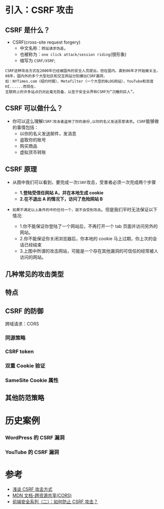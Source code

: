 # 引入：CSRF 攻击

## CSRF 是什么？

- CSRF(cross-site request forgery)
  - 中文名称：`跨站请求伪造`，
  - 也被称为：`one click attack/session riding`(很形象)
  - 缩写为 `CSRF/XSRF`;

```
CSRF这种攻击方式在2000年已经被国外的安全人员提出，但在国内，直到06年才开始被关注，
08年，国内外的多个大型社区和交互网站分别爆出CSRF漏洞，
如：NYTimes.com（纽约时报）、Metafilter（一个大型的BLOG网站），YouTube和百度HI......而现在，
互联网上的许多站点仍对此毫无防备，以至于安全业界称CSRF为“沉睡的巨人”。
```

## CSRF 可以做什么？

- 你可以这么理解`CSRF`:`攻击者盗用了你的身份,以你的名义发送恶意请求`。`CSRF`能够做的事情包括：
  - 以你的名义发送邮件，发消息
  - 盗取你的账号
  - 购买商品
  - 虚拟货币转账

## CSRF 原理

- 从图中我们可以看到，要完成一次`CSRF`攻击，受害者必须一次完成两个步骤

  - **1.登陆受信任网站 A，并在本地生成 cookie**
  - **2.在不退出 A 的情况下，访问了危险网站 B**

- `如果不满足以上条件的中的任何一个，就不会受到攻击`。但是我们平时无法保证以下情况:
  - 1.你不能保证你登陆了一个网站后，不再打开一个 tab 页面并访问另外的网站。
  - 2.你不能保证你关闭浏览器后，你本地的 cookie 马上过期，你上次的会话已经结束
  - 3.上图中所谓的攻击网站，可能是一个存在其他漏洞的可信任的经常被人访问的网站。

## 几种常见的攻击类型

## 特点

## CSRF 的防御

跨域请求：CORS

### 同源策略

### CSRF token

### 双重 Cookie 验证

### SameSite Cookie 属性

## 其他防范策略

# 历史案例

### WordPress 的 CSRF 漏洞

### YouTube 的 CSRF 漏洞

# 参考

- [浅谈 CSRF 攻击方式](https://www.cnblogs.com/hyddd/archive/2009/04/09/1432744.html?login=1)
- [MDN 文档-跨资源共享(CORS)](https://developer.mozilla.org/zh-CN/docs/Web/HTTP/CORS)
- [前端安全系列（二）：如何防止 CSRF 攻击？](https://tech.meituan.com/2018/10/11/fe-security-csrf.html)
